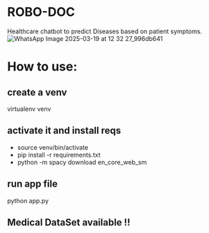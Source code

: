 # ROBO-DOC
Healthcare chatbot to predict Diseases based on patient symptoms.
![WhatsApp Image 2025-03-19 at 12 32 27_996db641](https://github.com/user-attachments/assets/fc8efaa9-1aa5-415a-84b7-b6e207961bef)


# How to use:
## create a venv 
virtualenv venv 

## activate it and install reqs
- source venv/bin/activate
- pip install -r requirements.txt 
- python -m spacy download en_core_web_sm

## run app file
python app.py


Medical DataSet available !!
---- 
